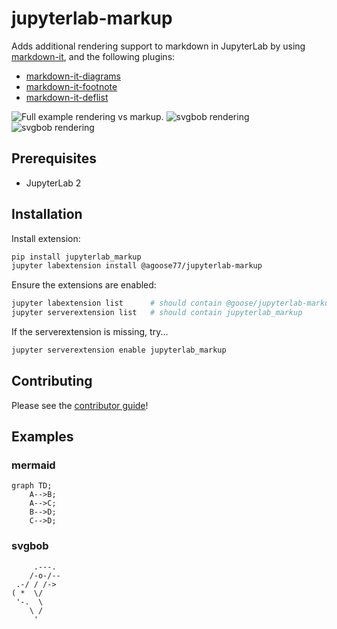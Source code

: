 # jupyterlab-markup

Adds additional rendering support to markdown in JupyterLab by using [markdown-it](https://github.com/markdown-it/markdown-it), and the following plugins:

- [markdown-it-diagrams](https://github.com/agoose77/markdown-it-diagrams)
- [markdown-it-footnote](https://github.com/markdown-it/markdown-it-footnote)
- [markdown-it-deflist](https://github.com/markdown-it/markdown-it-deflist)

![Full example rendering vs markup.](https://i.imgur.com/OL9oGcq.png)
![svgbob rendering](https://i.imgur.com/RbDioU8.gif)
![svgbob rendering](https://i.imgur.com/IQSasVZ.gif)

## Prerequisites

- JupyterLab 2

## Installation

Install extension:

```bash
pip install jupyterlab_markup
jupyter labextension install @agoose77/jupyterlab-markup
```

Ensure the extensions are enabled:

```bash
jupyter labextension list      # should contain @goose/jupyterlab-markup
jupyter serverextension list   # should contain jupyterlab_markup
```

If the serverextension is missing, try...

```bash
jupyter serverextension enable jupyterlab_markup
```

## Contributing

Please see the [contributor guide](./CONTRIBUTING.md)!

## Examples

### mermaid

```mermaid
graph TD;
    A-->B;
    A-->C;
    B-->D;
    C-->D;
```

### svgbob

```bob
     .---.
    /-o-/--
 .-/ / /->
( *  \/
 '-.  \
    \ /
     '
```
